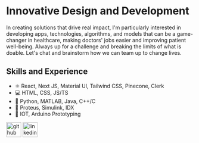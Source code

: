 # Innovative Design and Development

In creating solutions that drive real impact, I'm particularly interested in developing apps, technologies, algorithms, and models that can be a game-changer in healthcare, making doctors' jobs easier and improving patient well-being. Always up for a challenge and breaking the limits of what is doable. Let's chat and brainstorm how we can team up to change lives.

## Skills and Experience
* ⚛ React, Next JS, Material UI, Tailwind CSS, Pinecone, Clerk 
* 💻 HTML, CSS, JS/TS
* 🐍 Python, MATLAB, Java, C++/C
* 🧮 Proteus, Simulink, IDX
* 📡 IOT, Arduino Prototyping


[<img src='https://cdn.jsdelivr.net/npm/simple-icons@3.0.1/icons/github.svg' alt='github' height='40'>](https://github.com/bengentle10)  [<img src='https://cdn.jsdelivr.net/npm/simple-icons@3.0.1/icons/linkedin.svg' alt='linkedin' height='40'>](https://www.linkedin.com/in/bernardmarfoadjei/)  

